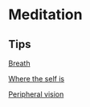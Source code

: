# Meditation

## Tips

[Breath](https://www.reddit.com/r/Meditation/comments/138iec5/a_monk_once_gave_me_this_advice_about_breathing/)

[Where the self is](https://www.reddit.com/r/Meditation/comments/16g5b59/i_accidentally_discovered_a_useful_way_to_alter/)

[Peripheral vision](https://www.reddit.com/r/Meditation/comments/mud8sr/i_will_share_with_you_the_secret_trick_to/)
